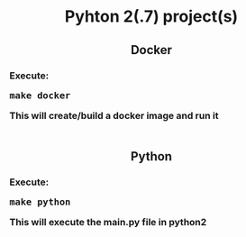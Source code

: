 <h1 align="center">Pyhton 2(.7) project(s)</h>
<h2 align="center" href="https://github.com/TerrificTable/code-bin/blob/main/python2/Dockerfile">Docker</h>
<h3>Execute: <pre>make docker</pre>
This will create/build a docker image and run it
<br><br>

<h2 align="center" href="https://github.com/TerrificTable/code-bin/blob/main/python2/Makefile#L5">Python</h>
<h3>Execute: <pre>make python</pre>
This will execute the main.py file in python2
